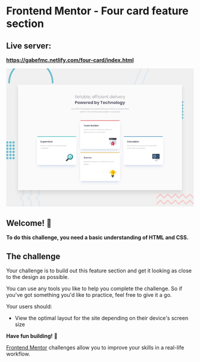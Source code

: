 # Frontend Mentor - Four card feature section

## Live server:
**https://gabefmc.netlify.com/four-card/index.html**

![Design preview for the Four card feature section coding challenge](./design/desktop-preview.jpg)

## Welcome! 👋

**To do this challenge, you need a basic understanding of HTML and CSS.**

## The challenge

Your challenge is to build out this feature section and get it looking as close to the design as possible.

You can use any tools you like to help you complete the challenge. So if you've got something you'd like to practice, feel free to give it a go.

Your users should:

- View the optimal layout for the site depending on their device's screen size

**Have fun building!** 🚀

[Frontend Mentor](https://www.frontendmentor.io) challenges allow you to improve your skills in a real-life workflow.